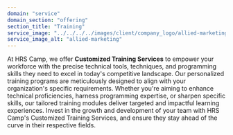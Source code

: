 ```yaml
---
domain: "service"
domain_section: "offering"
section_title: "Training"
service_image: "../../../../images/client/company_logo/allied-marketing.png"
service_image_alt: "allied-marketing"
---
```


At HRS Camp, we offer **Customized Training Services** to empower your workforce with the precise technical tools, techniques, and programming skills they need to excel in today's competitive landscape. Our personalized training programs are meticulously designed to align with your organization's specific requirements. Whether you're aiming to enhance technical proficiencies, harness programming expertise, or sharpen specific skills, our tailored training modules deliver targeted and impactful learning experiences. Invest in the growth and development of your team with HRS Camp's Customized Training Services, and ensure they stay ahead of the curve in their respective fields.